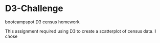 # D3-Challenge
bootcampspot D3 census homework

This assignment required using D3 to create a scatterplot of census data.  I chose
